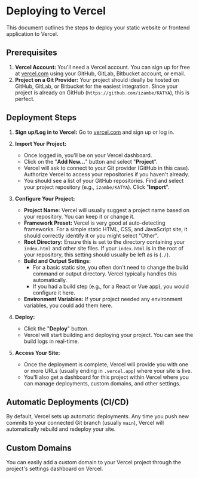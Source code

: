 # Deploying to Vercel

This document outlines the steps to deploy your static website or frontend application to Vercel.

## Prerequisites

1.  **Vercel Account:** You'll need a Vercel account. You can sign up for free at [vercel.com](https://vercel.com) using your GitHub, GitLab, Bitbucket account, or email.
2.  **Project on a Git Provider:** Your project should ideally be hosted on GitHub, GitLab, or Bitbucket for the easiest integration. Since your project is already on GitHub (`https://github.com/izambe/KATYA`), this is perfect.

## Deployment Steps

1.  **Sign up/Log in to Vercel:**
    Go to [vercel.com](https://vercel.com) and sign up or log in.

2.  **Import Your Project:**
    *   Once logged in, you'll be on your Vercel dashboard.
    *   Click on the "**Add New...**" button and select "**Project**".
    *   Vercel will ask to connect to your Git provider (GitHub in this case). Authorize Vercel to access your repositories if you haven't already.
    *   You should see a list of your GitHub repositories. Find and select your project repository (e.g., `izambe/KATYA`). Click "**Import**".

3.  **Configure Your Project:**
    *   **Project Name:** Vercel will usually suggest a project name based on your repository. You can keep it or change it.
    *   **Framework Preset:** Vercel is very good at auto-detecting frameworks. For a simple static HTML, CSS, and JavaScript site, it should correctly identify it or you might select "Other".
    *   **Root Directory:** Ensure this is set to the directory containing your `index.html` and other site files. If your `index.html` is in the root of your repository, this setting should usually be left as is (`./`).
    *   **Build and Output Settings:**
        *   For a basic static site, you often don't need to change the build command or output directory. Vercel typically handles this automatically.
        *   If you had a build step (e.g., for a React or Vue app), you would configure it here.
    *   **Environment Variables:** If your project needed any environment variables, you could add them here.

4.  **Deploy:**
    *   Click the "**Deploy**" button.
    *   Vercel will start building and deploying your project. You can see the build logs in real-time.

5.  **Access Your Site:**
    *   Once the deployment is complete, Vercel will provide you with one or more URLs (usually ending in `.vercel.app`) where your site is live.
    *   You'll also get a dashboard for this project within Vercel where you can manage deployments, custom domains, and other settings.

## Automatic Deployments (CI/CD)

By default, Vercel sets up automatic deployments. Any time you push new commits to your connected Git branch (usually `main`), Vercel will automatically rebuild and redeploy your site.

## Custom Domains

You can easily add a custom domain to your Vercel project through the project's settings dashboard on Vercel.
